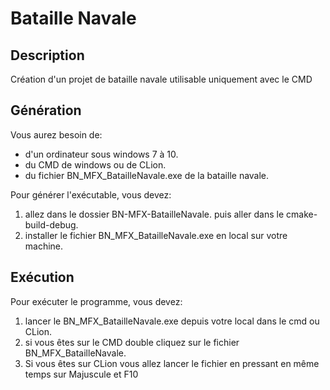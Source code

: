 # Bataille Navale

## Description
Création d'un projet de bataille navale utilisable uniquement avec le CMD

## Génération
Vous aurez besoin de:

- d'un ordinateur sous windows 7 à 10.
- du CMD de windows ou de CLion.
- du fichier BN_MFX_BatailleNavale.exe de la bataille navale.

Pour générer l'exécutable, vous devez:

1. allez dans le dossier BN-MFX-BatailleNavale. puis aller dans le cmake-build-debug.
1. installer le fichier BN_MFX_BatailleNavale.exe en local sur votre machine.


## Exécution
Pour exécuter le programme, vous devez:

1. lancer le BN_MFX_BatailleNavale.exe depuis votre local dans le cmd ou CLion.
1. si vous êtes sur le CMD double cliquez sur le fichier BN_MFX_BatailleNavale.
1. Si vous êtes sur CLion vous allez lancer le fichier en pressant en même temps sur Majuscule et F10
